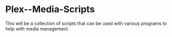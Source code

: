 # Plex--Media-Scripts
This will be a collection of scripts that can be used with various programs to help with media management. 
